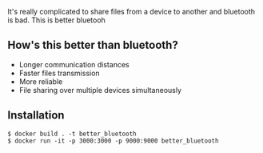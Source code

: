 It's really complicated to share files from a device to another and bluetooth is bad. This is better bluetooh

## How's this better than bluetooth?
- Longer communication distances
- Faster files transmission
- More reliable
- File sharing over multiple devices simultaneously

## Installation

```
$ docker build . -t better_bluetooth
$ docker run -it -p 3000:3000 -p 9000:9000 better_bluetooth
```
